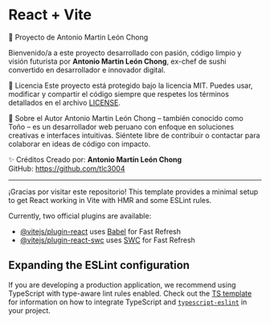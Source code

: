 # React + Vite

 🧠 Proyecto de Antonio Martin León Chong

Bienvenido/a a este proyecto desarrollado con pasión, código limpio y visión futurista por **Antonio Martin León Chong**, ex-chef de sushi convertido en desarrollador e innovador digital.

 📜 Licencia
Este proyecto está protegido bajo la licencia MIT. Puedes usar, modificar y compartir el código siempre que respetes los términos detallados en el archivo [LICENSE](./LICENSE).

 🙋 Sobre el Autor
Antonio Martin León Chong – también conocido como Toño – es un desarrollador web peruano con enfoque en soluciones creativas e interfaces intuitivas. Siéntete libre de contribuir o contactar para colaborar en ideas de código con impacto.

✨ Créditos
Creado por: **Antonio Martín León Chong**  
GitHub: <https://github.com/tlc3004>

---

¡Gracias por visitar este repositorio!
This template provides a minimal setup to get React working in Vite with HMR and some ESLint rules.

Currently, two official plugins are available:

- [@vitejs/plugin-react](https://github.com/vitejs/vite-plugin-react/blob/main/packages/plugin-react) uses [Babel](https://babeljs.io/) for Fast Refresh
- [@vitejs/plugin-react-swc](https://github.com/vitejs/vite-plugin-react/blob/main/packages/plugin-react-swc) uses [SWC](https://swc.rs/) for Fast Refresh

## Expanding the ESLint configuration

If you are developing a production application, we recommend using TypeScript with type-aware lint rules enabled. Check out the [TS template](https://github.com/vitejs/vite/tree/main/packages/create-vite/template-react-ts) for information on how to integrate TypeScript and [`typescript-eslint`](https://typescript-eslint.io) in your project.

